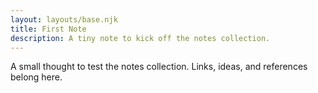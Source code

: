 ```yaml
---
layout: layouts/base.njk
title: First Note
description: A tiny note to kick off the notes collection.
---
```


A small thought to test the notes collection. Links, ideas, and references belong here.
